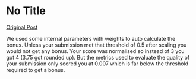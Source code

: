 # No Title

[Original Post](https://discourse.onlinedegree.iitm.ac.in/t/171141/439)

<p>We used some internal parameters with weights to auto calculate the bonus. Unless your submission met that threshold of 0.5 after scaling you would not get any bonus. Your score was normalised so instead of 3 you got 4 (3.75 got rounded up). But the metrics used to evaluate the quality of your submission only scored you at 0.007 which is far below the threshold required to get a bonus.</p>